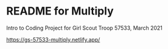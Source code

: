 # README for Multiply #

Intro to Coding Project for Girl Scout Troop 57533, March 2021

https://gs-57533-multiply.netlify.app/
